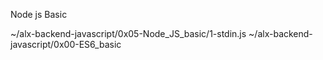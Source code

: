 Node js Basic

~/alx-backend-javascript/0x05-Node_JS_basic/1-stdin.js
~/alx-backend-javascript/0x00-ES6_basic

